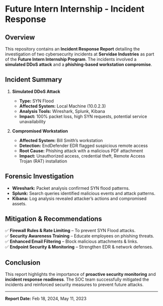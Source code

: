 # Future Intern Internship - Incident Response  

## Overview  
This repository contains an **Incident Response Report** detailing the investigation of two cybersecurity incidents at **Servidae Industries** as part of the **Future Intern Internship Program**. The incidents involved a **simulated DDoS attack** and a **phishing-based workstation compromise**.  

## Incident Summary  
1. **Simulated DDoS Attack**  
   - **Type:** SYN Flood  
   - **Affected System:** Local Machine (10.0.2.3)  
   - **Analysis Tools:** Wireshark, Splunk, Kibana  
   - **Impact:** 100% packet loss, high SYN requests, potential service unavailability  

2. **Compromised Workstation**  
   - **Affected System:** Bill Smith’s workstation  
   - **Detection:** EndDefender EDR flagged suspicious remote access  
   - **Root Cause:** Phishing attack with a malicious PDF attachment  
   - **Impact:** Unauthorized access, credential theft, Remote Access Trojan (RAT) installation  

## Forensic Investigation  
- **Wireshark:** Packet analysis confirmed SYN flood patterns.  
- **Splunk:** Search queries identified malicious events and attack patterns.  
- **Kibana:** Log analysis revealed attacker’s actions and compromised assets.  

## Mitigation & Recommendations  
✅ **Firewall Rules & Rate Limiting** – To prevent SYN Flood attacks.  
✅ **Security Awareness Training** – Educate employees on phishing threats.  
✅ **Enhanced Email Filtering** – Block malicious attachments & links.  
✅ **Endpoint Security & Monitoring** – Strengthen EDR & network defenses.  

## Conclusion  
This report highlights the importance of **proactive security monitoring** and **incident response readiness**. The SOC team successfully mitigated the incidents and reinforced security measures to prevent future attacks.  

---
  
**Report Date:**  Feb 18, 2024, May 11, 2023  
